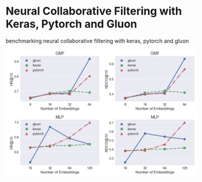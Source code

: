 # Neural Collaborative Filtering with Keras, Pytorch and Gluon

benchmarking neural collaborative filtering with keras, pytorch and gluon

![Screenshot](docs/images/metrics_vs_n_emb.png)

